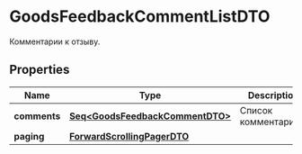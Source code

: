

# GoodsFeedbackCommentListDTO

Комментарии к отзыву.

## Properties

Name | Type | Description | Notes
------------ | ------------- | ------------- | -------------
**comments** | [**Seq&lt;GoodsFeedbackCommentDTO&gt;**](GoodsFeedbackCommentDTO.md) | Список комментариев. | 
**paging** | [**ForwardScrollingPagerDTO**](ForwardScrollingPagerDTO.md) |  |  [optional]



